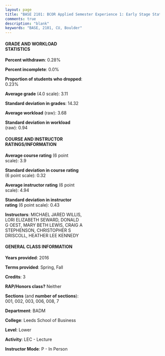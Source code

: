 ```yaml
---
layout: page
title: "BASE 2101: BCOR Applied Semester Experience 1: Early Stage Statistics"
comments: true
description: "blank"
keywords: "BASE, 2101, CU, Boulder"
--- 
```

<head>
<script src="https://ajax.googleapis.com/ajax/libs/jquery/2.1.3/jquery.min.js"></script>
<script src="https://dl.dropboxusercontent.com/s/pc42nxpaw1ea4o9/highcharts.js?dl=0"></script>
<!-- <script src="../assets/js/highcharts.js"></script> -->
<style type="text/css">@font-face {
	font-family: "Bebas Neue";
	src: url(https://www.filehosting.org/file/details/544349/BebasNeue%20Regular.otf) format("opentype");
	}
	h1.Bebas { 
		font-family: "Bebas Neue", Verdana, Tahoma;
	}
</style>
</head>
<body>
	<div id="container" style="float: right; width: 45%; height: 88%; margin-left: 2.5%; margin-right: 2.5%;"></div>
	<script language="JavaScript">
		$(document).ready(function() {
		var chart = {type: 'column'};
		var title = {text: 'Grade Distribution'};
		var xAxis = {categories: ['A','B','C','D','F'],crosshair: true};
		var yAxis = {min: 0,title: {text: 'Percentage'}};
		var tooltip = {headerFormat: '<center><b><span style="font-size:20px">{point.key}</span></b></center>',
		               pointFormat: '<td style="padding:0"><b>{point.y:.1f}%</b></td>',
		               footerFormat: '</table>',shared: true,useHTML: true};
		var plotOptions = {column: {pointPadding: 0.0,borderWidth: 0}};  
		var credits = {enabled: false};var series= [{name: 'Percent',data: [23.34,63.76,12.43,0.46,0.0,]}];
		var json = {};
		json.chart = chart;
		json.title = title;
		json.tooltip = tooltip;
		json.xAxis = xAxis;
		json.yAxis = yAxis;  
		json.series = series;
		json.plotOptions = plotOptions;  
		json.credits = credits;
		$('#container').highcharts(json);
	});
	</script>
</body>
			   
#### GRADE AND WORKLOAD STATISTICS

**Percent withdrawn**: 0.28%

**Percent incomplete**: 0.0%

**Proportion of students who dropped**: 0.23%

**Average grade** (4.0 scale): 3.11

**Standard deviation in grades**: 14.32

**Average workload** (raw): 3.68

**Standard deviation in workload** (raw): 0.94

#### COURSE AND INSTRUCTOR RATINGS/INFORMATION

**Average course rating** (6 point scale): 3.9

**Standard deviation in course rating** (6 point scale): 0.32

**Average instructor rating** (6 point scale): 4.94

**Standard deviation in instructor rating** (6 point scale): 0.43

**Instructors**: MICHAEL JARED WILLIS, LORI ELIZABETH SEWARD, DONALD G OEST, MARY BETH LEWIS, CRAIG A STEPHENSON, CHRISTOPHER S DRISCOLL, HEATHER LEE KENNEDY

#### GENERAL CLASS INFORMATION

**Years provided**: 2016

**Terms provided**: Spring, Fall

**Credits**: 3

**RAP/Honors class?** Neither

**Sections** (and **number of sections**): 001, 002, 003, 006, 008, 7

**Department**: BADM

**College**: Leeds School of Business

**Level**: Lower

**Activity**: LEC - Lecture

**Instructor Mode**: P  - In Person